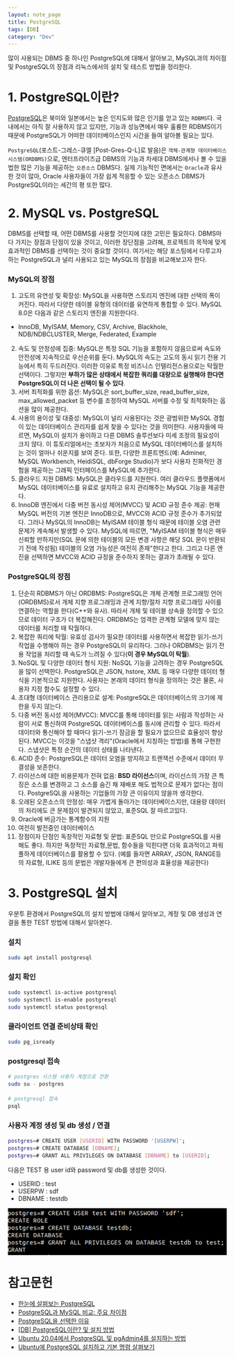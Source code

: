 ```yaml
---
layout: note_page
title: PostgreSQL
tags: [DB]
category: "Dev"
---
```


많이 사용되는 DBMS 중 하나인 PostgreSQL에 대해서 알아보고, MySQL과의 차이점 및 PostgreSQL의 장점과 리눅스에서의 설치 및 테스트 방법을 정리한다.

# 1. PostgreSQL이란?

[PostgreSQL](http://www.postgresql.org/)은 북미와 일본에서는 높은 인지도와 많은 인기를 얻고 있는 `RDBMS`다. 국내에서는 아직 잘 사용하지 않고 있지만, 기능과 성능면에서 매우 훌륭한 RDBMS이기 때문에 PostgreSQL가 어떠한 데이터베이스인지 시간을 들여 알아볼 필요는 있다.

`PostgreSQL`(포스트-그레스-큐엘 [Post-Gres-Q-L]로 발음)은 `객체-관계형 데이터베이스 시스템(ORDBMS)`으로, 엔터프라이즈급 DBMS의 기능과 차세대 DBMS에서나 볼 수 있을 법한 많은 기능을 제공하는 `오픈소스` DBMS다. 실제 기능적인 면에서는 `Oracle`과 유사한 것이 많아, Oracle 사용자들이 가장 쉽게 적응할 수 있는 오픈소스 DBMS가 PostgreSQL이라는 세간의 평 또한 많다.

# 2. MySQL vs. PostgreSQL

DBMS를 선택할 때, 어떤 DBMS를 사용할 것인지에 대한 고민은 필요하다. DBMS마다 가지는 장점과 단점이 있을 것이고, 이러한 장단점을 고려해, 프로젝트의 목적에 맞게 효과적인 DBMS를 선택하는 것이 중요할 것이다. 여기서는 해당 포스팅에서 다루고자 하는 PostgreSQL과 널리 사용되고 있는 MySQL의 장점을 비교해보고자 한다.

### MySQL의 장점

1. 고도의 유연성 및 확장성: MySQL을 사용하면 스토리지 엔진에 대한 선택의 폭이 커진다. 따라서 다양한 테이블 유형의 데이터를 유연하게 통합할 수 있다. MySQL 8.0은 다음과 같은 스토리지 엔진을 지원한다다.
  - InnoDB, MyISAM, Memory, CSV, Archive, Blackhole, NDB/NDBCLUSTER,  Merge, Federated, Example
2. 속도 및 안정성에 집중: MySQL은 특정 SQL 기능을 포함하지 않음으로써 속도와 안전성에 지속적으로 우선순위를 둔다. MySQL의 속도는 고도의 동시 읽기 전용 기능에서 특히 두드러진다. 이러한 이유로 특정 비즈니스 인텔리전스용으로는 탁월한 선택이다. 그렇지만 **부하가 많은 상태에서 복잡한 쿼리를 대량으로 실행해야 한다면 PostgreSQL이 더 나은 선택이 될 수 있다**.
3. 서버 최적화를 위한 옵션: MySQL은 sort_buffer_size, read_buffer_size, max_allowed_packet 등 변수를 조정하여 MySQL 서버를 수정 및 최적화하는 옵션을 많이 제공한다.
4. 사용의 용이성 및 대중성: MySQL이 널리 사용된다는 것은 광범위한 MySQL 경험이 있는 데이터베이스 관리자를 쉽게 찾을 수 있다는 것을 의미한다. 사용자들에 따르면, MySQL이 설치가 용이하고 다른 DBMS 솔루션보다 미세 조정의 필요성이 크지 않다. 이 튜토리얼에서는 초보자가 처음으로 MySQL 데이터베이스를 설치하는 것이 얼마나 쉬운지를 보여 준다. 또한, 다양한 프론트엔드(예: Adminer, MySQL Workbench, HeidiSQL, dbForge Studio)가 보다 사용자 친화적인 경험을 제공하는 그래픽 인터페이스를 MySQL에 추가한다.
5. 클라우드 지원 DBMS: MySQL은 클라우드를 지원한다. 여러 클라우드 플랫폼에서 MySQL 데이터베이스를 유료로 설치하고 유지 관리해주는 MySQL 기능을 제공한다.
6. InnoDB 엔진에서 다중 버전 동시성 제어(MVCC) 및 ACID 규정 준수 제공: 현재 MySQL 버전의 기본 엔진은 InnoDB으로, MVCC와 ACID 규정 준수가 추가되었다. 그러나 MySQL의 InnoDB는 MyISAM 테이블 형식 때문에 테이블 오염 관련 문제가 계속해서 발생할 수 있다. MySQL에 따르면, "MyISAM 테이블 형식은 매우 신뢰할 만하지만(SQL 문에 의한 테이블의 모든 변경 사항은 해당 SQL 문이 반환되기 전에 작성됨) 테이블의 오염 가능성은 여전히 존재"한다고 한다. 그리고 다른 엔진을 선택하면 MVCC와 ACID 규정을 준수하지 못하는 결과가 초래될 수 있다.

### PostgreSQL의 장점

1. 단순히 RDBMS가 아닌 ORDBMS: PostgreSQL은 개체 관계형 프로그래밍 언어(ORDBMS)로서 개체 지향 프로그래밍과 관계 지향/절차 지향 프로그래밍 사이를 연결하는 역할을 한다(C++와 유사). 따라서 개체 및 테이블 상속을 정의할 수 있으므로 데이터 구조가 더 복잡해진다. ORDBMS는 엄격한 관계형 모델에 맞지 않는 데이터를 처리할 때 탁월하다.
2. 복잡한 쿼리에 탁월: 유효성 검사가 필요한 데이터를 사용하면서 복잡한 읽기-쓰기 작업을 수행해야 하는 경우 PostgreSQL이 유리하다. 그러나 ORDBMS는 읽기 전용 작업을 처리할 때 속도가 느려질 수 있다(**이 경우 MySQL이 탁월**).
3. NoSQL 및 다양한 데이터 형식 지원: NoSQL 기능을 고려하는 경우 PostgreSQL을 많이 선택한다. PostgreSQL은 JSON, hstore, XML 등 매우 다양한 데이터 형식을 기본적으로 지원한다. 사용자는 본래의 데이터 형식을 정의하는 것은 물론, 사용자 지정 함수도 설정할 수 있다.
4. 초대형 데이터베이스 관리용으로 설계: PostgreSQL은 데이터베이스의 크기에 제한을 두지 않는다.
5. 다중 버전 동시성 제어(MVCC): MVCC를 통해 데이터를 읽는 사람과 작성하는 사람이 서로 통신하여 PostgreSQL 데이터베이스를 동시에 관리할 수 있다. 따라서 데이터와 통신해야 할 때마다 읽기-쓰기 잠금을 할 필요가 없으므로 효율성이 향상된다. MVCC는 이것을 "스냅샷 격리"(Oracle에서 지칭하는 방법)를 통해 구현한다. 스냅샷은 특정 순간의 데이터 상태를 나타낸다.
6. ACID 준수: PostgreSQL은 데이터 오염을 방지하고 트랜잭션 수준에서 데이터 무결성을 보존한다.
7. 라이선스에 대한 비용문제가 전혀 없음: **BSD 라이선스**이며, 라이선스의 가장 큰 특징은 소스를 변경하고 그 소스를 숨긴 채 재배포 해도 법적으로 문제가 없다는 점이다. PostgreSQL을 사용하는 기업들의 가장 큰 이유이지 않을까 생각한다.
8. 오래된 오픈소스의 안정성: 매우 가볍게 돌아가는 데이터베이스지만, 대용량 데이터의 처리에도 큰 문제점이 발견되지 않았고, 표준SQL 잘 따르고있다.
9. Oracle에 버금가는 통계함수의 지원
10. 여전히 발전중인 데이터베이스
11. 장점이자 단점인 독창적인 자료형 및 문법: 표준SQL 만으로 PostgreSQL를 사용해도 좋다. 하지만 독창적인 자료형,문법, 함수들을 익힌다면 더욱 효과적이고 파워풀하게 데이터베이스를 활용할 수 있다. (예를 들자면 ARRAY, JSON, RANGE등의 자료형, ILIKE 등의 문법은 개발자들에게 큰 편의성과 효율성을 제공한다)

# 3. PostgreSQL 설치

우분투 환경에서 PostgreSQL의 설치 방법에 대해서 알아보고, 계정 및 DB 생성과 연결을 통한 TEST 방법에 대해서 알아본다.

### 설치

```bash
sudo apt install postgresql
```

### 설치 확인

```bash
sudo systemctl is-active postgresql
sudo systemctl is-enable postgresql
sudo systemctl status postgresql
```

### 클라이언트 연결 준비상태 확인

```bash
sudo pg_isready
```

### postgresql 접속

```bash
# postgres 시스템 사용자 계정으로 전환
sudo su - postgres

# postgresql 접속
psql
```

### 사용자 계정 생성 및 db 생성 / 연결

```bash
postgres=# CREATE USER [USERID] WITH PASSWORD '[USERPW]';
postgres=# CREATE DATABASE [DBNAME];
postgres=# GRANT ALL PRIVILEGES ON DATABASE [DBNAME] to [USERID];
```

다음은 TEST 용 user id와 password 및 db를 생성한 것이다.
- USERID : test
- USERPW : sdf
- DBNAME : testdb

<img src="/assets/img/posts/230204_postgresql.png">

# 참고문헌

- [한눈에 살펴보는 PostgreSQL](https://d2.naver.com/helloworld/227936)
- [PostgreSQL과 MySQL 비교: 주요 차이점](https://www.integrate.io/ko/blog/postgresql-vs-mysql-the-critical-differences-ko/)
- [PostgreSQL을 선택한 이유](https://codecamp.tistory.com/2)
- [[DB] PostgreSQL이란? 및 설치 방법](https://learning-e.tistory.com/25)
- [Ubuntu 20.04에서 PostgreSQL 및 pgAdmin4를 설치하는 방법](https://ko.linux-console.net/?p=748#gsc.tab=0)
- [Ubuntu에 PostgreSQL 설치하고 기본 명령 살펴보기](https://dejavuqa.tistory.com/16)